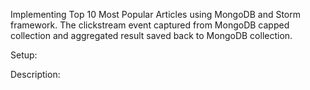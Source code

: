 Implementing Top 10 Most Popular Articles using MongoDB and Storm framework.
The clickstream event captured from MongoDB capped collection and aggregated result saved back to MongoDB collection.


Setup:

Description:




